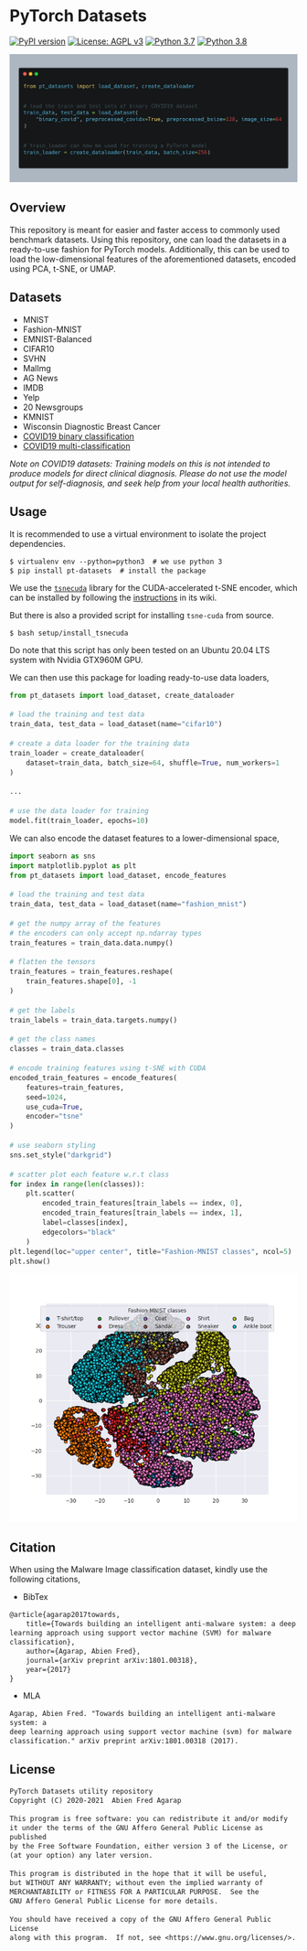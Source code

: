 # PyTorch Datasets

[![PyPI version](https://badge.fury.io/py/pt-datasets.svg)](https://badge.fury.io/py/pt-datasets)
[![License: AGPL v3](https://img.shields.io/badge/License-AGPL%20v3-blue.svg)](https://www.gnu.org/licenses/agpl-3.0)
[![Python 3.7](https://img.shields.io/badge/python-3.7-blue.svg)](https://www.python.org/downloads/release/python-377/)
[![Python 3.8](https://img.shields.io/badge/python-3.8-blue.svg)](https://www.python.org/downloads/release/python-382/)

![](assets/term.png)

## Overview

This repository is meant for easier and faster access to commonly used
benchmark datasets. Using this repository, one can load the datasets in a
ready-to-use fashion for PyTorch models. Additionally, this can be used to load
the low-dimensional features of the aforementioned datasets, encoded using PCA,
t-SNE, or UMAP.

## Datasets

- MNIST
- Fashion-MNIST
- EMNIST-Balanced
- CIFAR10
- SVHN
- MalImg
- AG News
- IMDB
- Yelp
- 20 Newsgroups
- KMNIST
- Wisconsin Diagnostic Breast Cancer
- [COVID19 binary classification](https://github.com/lindawangg/COVID-Net)
- [COVID19 multi-classification](https://github.com/lindawangg/COVID-Net)

_Note on COVID19 datasets: Training models on this is not intended to produce
models for direct clinical diagnosis. Please do not use the model output for
self-diagnosis, and seek help from your local health authorities._

## Usage

It is recommended to use a virtual environment to isolate the project dependencies.

```shell script
$ virtualenv env --python=python3  # we use python 3
$ pip install pt-datasets  # install the package
```

We use the [`tsnecuda`](https://github.com/CannyLab/tsne-cuda) library for the
CUDA-accelerated t-SNE encoder, which can be installed by following the
[instructions](https://github.com/CannyLab/tsne-cuda/wiki/Installation) in its wiki.

But there is also a provided script for installing `tsne-cuda` from source.

```shell script
$ bash setup/install_tsnecuda
```

Do note that this script has only been tested on an Ubuntu 20.04 LTS system
with Nvidia GTX960M GPU.

We can then use this package for loading ready-to-use data loaders,

```python
from pt_datasets import load_dataset, create_dataloader

# load the training and test data
train_data, test_data = load_dataset(name="cifar10")

# create a data loader for the training data
train_loader = create_dataloader(
    dataset=train_data, batch_size=64, shuffle=True, num_workers=1
)

...

# use the data loader for training
model.fit(train_loader, epochs=10)
```

We can also encode the dataset features to a lower-dimensional space,

```python
import seaborn as sns
import matplotlib.pyplot as plt
from pt_datasets import load_dataset, encode_features

# load the training and test data
train_data, test_data = load_dataset(name="fashion_mnist")

# get the numpy array of the features
# the encoders can only accept np.ndarray types
train_features = train_data.data.numpy()

# flatten the tensors
train_features = train_features.reshape(
    train_features.shape[0], -1
)

# get the labels
train_labels = train_data.targets.numpy()

# get the class names
classes = train_data.classes

# encode training features using t-SNE with CUDA
encoded_train_features = encode_features(
    features=train_features,
    seed=1024,
    use_cuda=True,
    encoder="tsne"
)

# use seaborn styling
sns.set_style("darkgrid")

# scatter plot each feature w.r.t class
for index in range(len(classes)):
    plt.scatter(
        encoded_train_features[train_labels == index, 0],
        encoded_train_features[train_labels == index, 1],
        label=classes[index],
        edgecolors="black"
    )
plt.legend(loc="upper center", title="Fashion-MNIST classes", ncol=5)
plt.show()
```

![](assets/tsne_fashion_mnist.png)

## Citation

When using the Malware Image classification dataset, kindly use the following
citations,

- BibTex

```
@article{agarap2017towards,
    title={Towards building an intelligent anti-malware system: a deep learning approach using support vector machine (SVM) for malware classification},
    author={Agarap, Abien Fred},
    journal={arXiv preprint arXiv:1801.00318},
    year={2017}
}
```

- MLA

```
Agarap, Abien Fred. "Towards building an intelligent anti-malware system: a
deep learning approach using support vector machine (svm) for malware
classification." arXiv preprint arXiv:1801.00318 (2017).
```

## License

```
PyTorch Datasets utility repository
Copyright (C) 2020-2021  Abien Fred Agarap

This program is free software: you can redistribute it and/or modify
it under the terms of the GNU Affero General Public License as published
by the Free Software Foundation, either version 3 of the License, or
(at your option) any later version.

This program is distributed in the hope that it will be useful,
but WITHOUT ANY WARRANTY; without even the implied warranty of
MERCHANTABILITY or FITNESS FOR A PARTICULAR PURPOSE.  See the
GNU Affero General Public License for more details.

You should have received a copy of the GNU Affero General Public License
along with this program.  If not, see <https://www.gnu.org/licenses/>.
```
